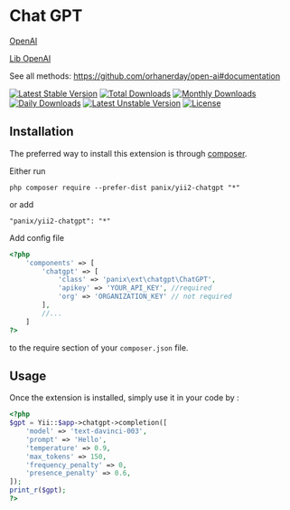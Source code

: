 Chat GPT
===========
[OpenAI](https://openai.com)

[Lib OpenAI](https://github.com/orhanerday/open-ai)

See all methods: https://github.com/orhanerday/open-ai#documentation


[![Latest Stable Version](https://poser.pugx.org/panix/yii2-chatgpt/v/stable)](https://packagist.org/packages/panix/yii2-chatgpt)
[![Total Downloads](https://poser.pugx.org/panix/yii2-chatgpt/downloads)](https://packagist.org/packages/panix/yii2-chatgpt)
[![Monthly Downloads](https://poser.pugx.org/panix/yii2-chatgpt/d/monthly)](https://packagist.org/packages/panix/yii2-chatgpt)
[![Daily Downloads](https://poser.pugx.org/panix/yii2-chatgptwgt-tinymce/d/daily)](https://packagist.org/packages/panix/yii2-chatgpt)
[![Latest Unstable Version](https://poser.pugx.org/panix/yii2-chatgpt/v/unstable)](https://packagist.org/packages/panix/yii2-chatgpt)
[![License](https://poser.pugx.org/panix/yii2-chatgpt/license)](https://packagist.org/packages/panix/yii2-chatgpt)


Installation
------------

The preferred way to install this extension is through [composer](http://getcomposer.org/download/).

Either run

```
php composer require --prefer-dist panix/yii2-chatgpt "*"
```

or add

```
"panix/yii2-chatgpt": "*"
```

Add config file
```php
<?php
    'components' => [
        'chatgpt' => [
            'class' => 'panix\ext\chatgpt\ChatGPT',
            'apikey' => 'YOUR_API_KEY', //required
            'org' => 'ORGANIZATION_KEY' // not required
        ],
        //...
    ]
?>
```
to the require section of your `composer.json` file.


Usage
-----

Once the extension is installed, simply use it in your code by :

```php
<?php
$gpt = Yii::$app->chatgpt->completion([
    'model' => 'text-davinci-003',
    'prompt' => 'Hello',
    'temperature' => 0.9,
    'max_tokens' => 150,
    'frequency_penalty' => 0,
    'presence_penalty' => 0.6,
]);
print_r($gpt);
?>
```

